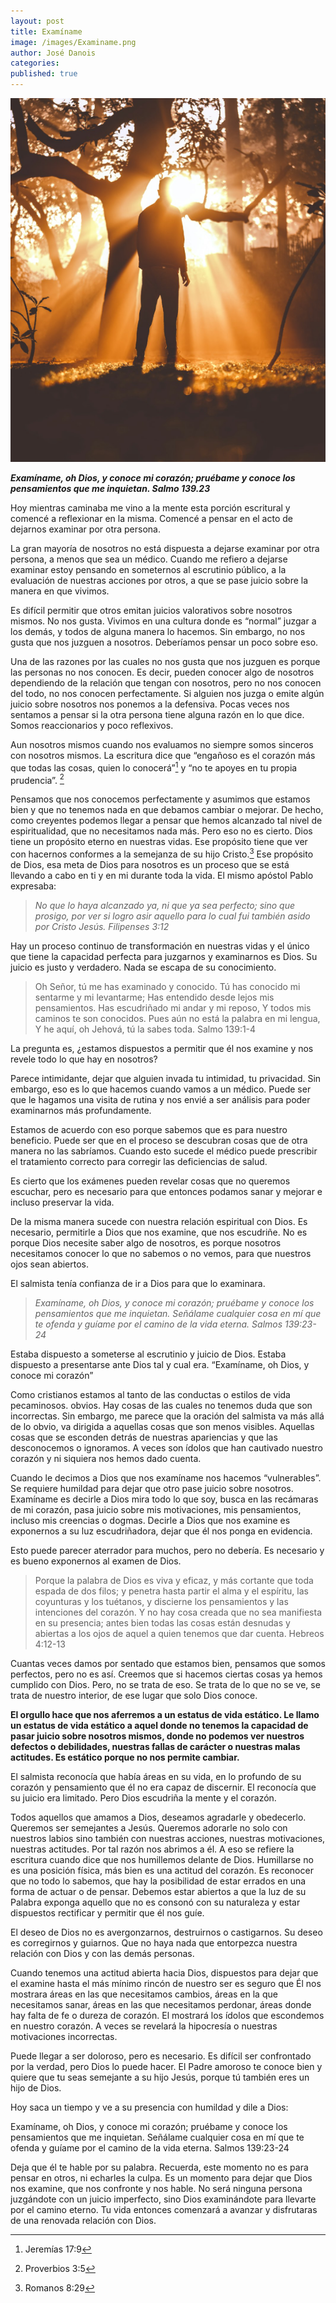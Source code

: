 ```yaml
---
layout: post
title: Examíname
image: /images/Examiname.png
author: José Danois
categories: 
published: true
---
```

![Examíname](/images/Examiname.png)

***Examíname, oh Dios, y conoce mi corazón; pruébame y conoce los pensamientos que me inquietan. Salmo 139.23***

Hoy mientras caminaba me vino a la mente esta porción escritural y comencé a reflexionar en la misma. Comencé a pensar en el acto de dejarnos examinar por otra persona.

La gran mayoría de nosotros no está dispuesta a dejarse examinar por otra persona, a menos que sea un médico. Cuando me refiero a dejarse examinar estoy pensando en someternos al escrutinio público, a la evaluación de nuestras acciones por otros, a que se pase juicio sobre la manera en que vivimos.

Es difícil permitir que otros emitan juicios valorativos sobre nosotros mismos. No nos gusta. Vivimos en una cultura donde es “normal” juzgar a los demás, y todos de alguna manera lo hacemos. Sin embargo, no nos gusta que nos juzguen a nosotros. Deberíamos pensar un poco sobre eso.

Una de las razones por las cuales no nos gusta que nos juzguen es porque las personas no nos conocen. Es decir, pueden conocer algo de nosotros dependiendo de la relación que tengan con nosotros, pero no nos conocen del todo, no nos conocen perfectamente. Si alguien nos juzga o emite algún juicio sobre nosotros nos ponemos a la defensiva. Pocas veces nos sentamos a pensar si la otra persona tiene alguna razón en lo que dice. Somos reaccionarios y poco reflexivos.

Aun nosotros mismos cuando nos evaluamos no siempre somos sinceros con nosotros mismos. La escritura dice que “engañoso es el corazón más que todas las cosas, quien lo conocerá”[^1] y “no te apoyes en tu propia prudencia”. [^2]

Pensamos que nos conocemos perfectamente y asumimos que estamos bien y que no tenemos nada en que debamos cambiar o mejorar. De hecho, como creyentes podemos llegar a pensar que hemos alcanzado tal nivel de espiritualidad, que no necesitamos nada más. Pero eso no es cierto. Dios tiene un propósito eterno en nuestras vidas. Ese propósito tiene que ver con hacernos conformes a la semejanza de su hijo Cristo.[^3] Ese propósito de Dios, esa meta de Dios para nosotros es un proceso que se está llevando a cabo en ti y en mi durante toda la vida. El mismo apóstol Pablo expresaba:

> *No que lo haya alcanzado ya, ni que ya sea perfecto; sino que prosigo, por ver si logro asir aquello para lo cual fui también asido por Cristo Jesús. Filipenses 3:12*

Hay un proceso continuo de transformación en nuestras vidas y el único que tiene la capacidad perfecta para juzgarnos y examinarnos es Dios. Su juicio es justo y verdadero. Nada se escapa de su conocimiento.

>Oh Señor, tú me has examinado y conocido. Tú has conocido mi sentarme y mi levantarme; Has entendido desde lejos mis pensamientos. Has escudriñado mi andar y mi reposo, Y todos mis caminos te son conocidos. Pues aún no está la palabra en mi lengua, Y he aquí, oh Jehová, tú la sabes toda. Salmo 139:1-4

La pregunta es, ¿estamos dispuestos a permitir que él nos examine y nos revele todo lo que hay en nosotros?

Parece intimidante, dejar que alguien invada tu intimidad, tu privacidad. Sin embargo, eso es lo que hacemos cuando vamos a un médico. Puede ser que le hagamos una visita de rutina y nos envié a ser análisis para poder examinarnos más profundamente.

Estamos de acuerdo con eso porque sabemos que es para nuestro beneficio. Puede ser que en el proceso se descubran cosas que de otra manera no las sabríamos. Cuando esto sucede el médico puede prescribir el tratamiento correcto para corregir las deficiencias de salud.

Es cierto que los exámenes pueden revelar cosas que no queremos escuchar, pero es necesario para que entonces podamos sanar y mejorar e incluso preservar la vida.

De la misma manera sucede con nuestra relación espiritual con Dios. Es necesario, permitirle a Dios que nos examine, que nos escudriñe. No es porque Dios necesite saber algo de nosotros, es porque nosotros necesitamos conocer lo que no sabemos o no vemos, para que nuestros ojos sean abiertos.

El salmista tenía confianza de ir a Dios para que lo examinara.

> *Examíname, oh Dios, y conoce mi corazón; pruébame y conoce los pensamientos que me inquietan. Señálame cualquier cosa en mí que te ofenda y guíame por el camino de la vida eterna. Salmos 139:23-24*

Estaba dispuesto a someterse al escrutinio y juicio de Dios. Estaba dispuesto a presentarse ante Dios tal y cual era. “Examíname, oh Dios, y conoce mi corazón”

Como cristianos estamos al tanto de las conductas o estilos de vida pecaminosos. obvios. Hay cosas de las cuales no tenemos duda que son incorrectas. Sin embargo, me parece que la oración del salmista va más allá de lo obvio, va dirigida a aquellas cosas que son menos visibles. Aquellas cosas que se esconden detrás de nuestras apariencias y que las desconocemos o ignoramos. A veces son ídolos que han cautivado nuestro corazón y ni siquiera nos hemos dado cuenta.

Cuando le decimos a Dios que nos examíname nos hacemos “vulnerables”. Se requiere humildad para dejar que otro pase juicio sobre nosotros. Examíname es decirle a Dios mira todo lo que soy, busca en las recámaras de mi corazón, pasa juicio sobre mis motivaciones, mis pensamientos, incluso mis creencias o dogmas. Decirle a Dios que nos examine es exponernos a su luz escudriñadora, dejar que él nos ponga en evidencia.

Esto puede parecer aterrador para muchos, pero no debería. Es necesario y es bueno exponernos al examen de Dios.

>Porque la palabra de Dios es viva y eficaz, y más cortante que toda espada de dos filos; y penetra hasta partir el alma y el espíritu, las coyunturas y los tuétanos, y discierne los pensamientos y las intenciones del corazón. Y no hay cosa creada que no sea manifiesta en su presencia; antes bien todas las cosas están desnudas y abiertas a los ojos de aquel a quien tenemos que dar cuenta. Hebreos 4:12-13

Cuantas veces damos por sentado que estamos bien, pensamos que somos perfectos, pero no es así. Creemos que si hacemos ciertas cosas ya hemos cumplido con Dios. Pero, no se trata de eso. Se trata de lo que no se ve, se trata de nuestro interior, de ese lugar que solo Dios conoce.

**El orgullo hace que nos aferremos a un estatus de vida estático. Le llamo un estatus de vida estático a aquel donde no tenemos la capacidad de pasar juicio sobre nosotros mismos, donde no podemos ver nuestros defectos o debilidades, nuestras fallas de carácter o nuestras malas actitudes. Es estático porque no nos permite cambiar.**

El salmista reconocía que había áreas en su vida, en lo profundo de su corazón y pensamiento que él no era capaz de discernir. El reconocía que su juicio era limitado. Pero Dios escudriña la mente y el corazón.

Todos aquellos que amamos a Dios, deseamos agradarle y obedecerlo. Queremos ser semejantes a Jesús. Queremos adorarle no solo con nuestros labios sino también con nuestras acciones, nuestras motivaciones, nuestras actitudes. Por tal razón nos abrimos a él. A eso se refiere la escritura cuando dice que nos humillemos delante de Dios. Humillarse no es una posición física, más bien es una actitud del corazón. Es reconocer que no todo lo sabemos, que hay la posibilidad de estar errados en una forma de actuar o de pensar. Debemos estar abiertos a que la luz de su Palabra exponga aquello que no es consonó con su naturaleza y estar dispuestos rectificar y permitir que él nos guíe.

El deseo de Dios no es avergonzarnos, destruirnos o castigarnos. Su deseo es corregirnos y guiarnos. Que no haya nada que entorpezca nuestra relación con Dios y con las demás personas.

Cuando tenemos una actitud abierta hacia Dios, dispuestos para dejar que el examine hasta el más mínimo rincón de nuestro ser es seguro que Él nos mostrara áreas en las que necesitamos cambios, áreas en la que necesitamos sanar, áreas en las que necesitamos perdonar, áreas donde hay falta de fe o dureza de corazón. El mostrará los ídolos que escondemos en nuestro corazón. A veces se revelará la hipocresía o nuestras motivaciones incorrectas.

Puede llegar a ser doloroso, pero es necesario. Es difícil ser confrontado por la verdad, pero Dios lo puede hacer. El Padre amoroso te conoce bien y quiere que tu seas semejante a su hijo Jesús, porque tú también eres un hijo de Dios.

Hoy saca un tiempo y ve a su presencia con humildad y dile a Dios:

Examíname, oh Dios, y conoce mi corazón; pruébame y conoce los pensamientos que me inquietan. Señálame cualquier cosa en mí que te ofenda y guíame por el camino de la vida eterna. Salmos 139:23-24

Deja que él te hable por su palabra. Recuerda, este momento no es para pensar en otros, ni echarles la culpa. Es un momento para dejar que Dios nos examine, que nos confronte y nos hable. No será ninguna persona juzgándote con un juicio imperfecto, sino Dios examinándote para llevarte por el camino eterno. Tu vida entonces comenzará a avanzar y disfrutaras de una renovada relación con Dios.


[^1]: Jeremías 17:9

[^2]: Proverbios 3:5

[^3]: Romanos 8:29
